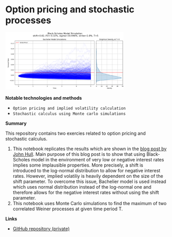 # Option pricing and stochastic processes

<img src="./img/black_scholes.png" alt="black_scholes" height="180"/>

**Notable technologies and methods**

 - `Option pricing and implied volatility calculation`
 - `Stochastic calculus using Monte carlo simulations`

**Summary**

This repository contains two exercies related to option pricing and stochastic calculus.

1. This notebook replicates the results which are shown in the [blog post by John Hull](https://fincad.com/blog/interest-rate-models-and-negative-rates). Main purpose of this blog post is to show that using Black-Scholes model in the environment of very low or negative interest rates implies some implausible properties. More precisely, a shift is introduced to the log-normal distribution to allow for negative interest rates. However, implied volatiliy is heavily dependent on the size of the shift parameter. To overcome this issue, Bachelier model is used instead which uses normal distribution instead of the log-normal one and therefore allows for the negative interest rates without using the shift parameter.
2. This notebook uses Monte Carlo simulations to find the maximum of two correlated Weiner processes at given time period T.

**Links**

- [GitHub repository (private)](https://github.com/pepaczz/derivatives)